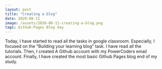 ```yaml
---
layout: post
title: "Creating a blog"
date: 2020-08-11
image: /assets/2020-08-11-creating-a-blog.png
tags: Github-Pages Blog day
---
```


Today, I have started to read all the tasks in google classroom. Especially, I focused on the "Building your learning blog" task. I have read all the tutorials. Then, I created A Github account with my PowerCoders email account. Finally, I have created the most basic Github Pages blog end of my study.
